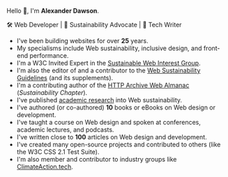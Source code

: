 Hello 👋, I'm **Alexander Dawson**.

🛠 Web Developer | 📣 Sustainability Advocate | 📖 Tech Writer

- I've been building websites for over **25** years.
- My specialisms include Web sustainability, inclusive design, and front-end performance.
- I'm a W3C Invited Expert in the [Sustainable Web Interest Group](https://www.w3.org/groups/ig/sustainableweb/).
- I'm also the editor of and a contributor to the [Web Sustainability Guidelines](https://w3c.github.io/sustainableweb-wsg/) (and its supplements).
- I'm a contributing author of the [HTTP Archive Web Almanac](https://almanac.httparchive.org/en/2024/sustainability) (_Sustainability Chapter_).
- I've published [academic research](https://websitesustainability.com/#content) into Web sustainability.
- I've authored (or co-authored) **10** books or eBooks on Web design or development.
- I've taught a course on Web design and spoken at conferences, academic lectures, and podcasts.
- I've written close to **100** articles on Web design and development.
- I've created many open-source projects and contributed to others (like the W3C CSS 2.1 Test Suite).
- I'm also member and contributor to industry groups like [ClimateAction.tech](https://climateaction.tech/).

